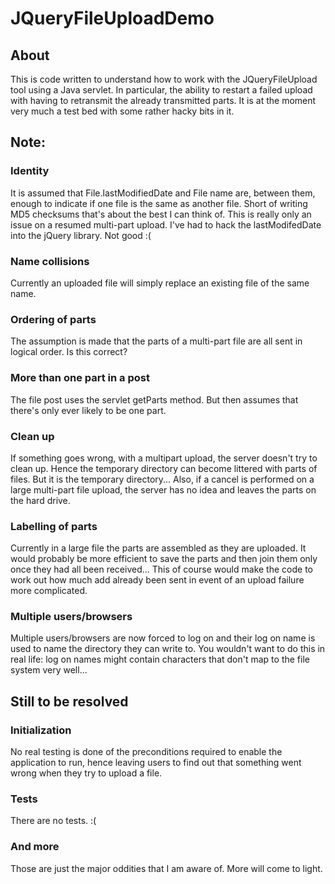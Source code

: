 # JQueryFileUploadDemo
## About
This is code written to understand how to work with the JQueryFileUpload tool using a Java servlet. 
In particular, the ability to restart a failed upload with having to retransmit the already transmitted parts.
It is at the moment very much a test bed with some rather hacky bits in it.

## Note:

### Identity
It is assumed that File.lastModifiedDate and File name are, between them, enough to indicate if one file is the same as another file.
Short of writing MD5 checksums that's about the best I can think of. This is really only an issue on a resumed multi-part upload.
I've had to hack the lastModifedDate into the jQuery library. Not good :(

### Name collisions
Currently an uploaded file will simply replace an existing file of the same name.

### Ordering of parts
The assumption is made that the parts of a multi-part file are all sent in logical order. Is this correct?

### More than one part in a post
The file post uses the servlet getParts method. But then assumes that there's only ever likely to be one part.

### Clean up
If something goes wrong, with a multipart upload, the server doesn't try to clean up. Hence the temporary directory 
can become littered with parts of files. But it is the temporary directory... 
Also, if a cancel is performed on a large multi-part file upload, the server has no idea and leaves the parts on the hard drive.

### Labelling of parts
Currently in a large file the parts are assembled as they are uploaded. It would probably be more efficient to 
save the parts and then join them only once they had all been received... This of course would make the code to work
out how much add already been sent in event of an upload failure more complicated.

### Multiple users/browsers
Multiple users/browsers are now forced to log on and their log on name is used to name the directory they can write to.
You wouldn't want to do this in real life: log on names might contain characters that don't map to the file system very well...

## Still to be resolved

### Initialization
No real testing is done of the preconditions required to enable the application to run, hence leaving users to find out 
that something went wrong when they try to upload a file.

### Tests
There are no tests. :( 

### And more
Those are just the major oddities that I am aware of. More will come to light.


